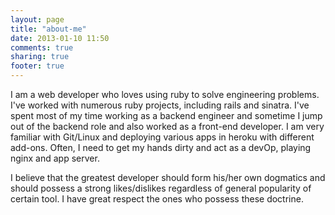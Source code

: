 ```yaml
---
layout: page
title: "about-me"
date: 2013-01-10 11:50
comments: true
sharing: true
footer: true
---
```


<p> I am a web developer who loves using ruby to solve engineering problems. I've worked with numerous ruby projects, including rails and sinatra. I've spent most of my time working as a backend engineer and sometime I jump out of the backend role and also worked as a front-end developer. I am very familiar with Git/Linux and deploying various apps in heroku with different add-ons. Often, I need to get my hands dirty and act as a devOp, playing nginx and app server. </p>

<p> I believe that the greatest developer should form his/her own dogmatics and should possess a strong likes/dislikes regardless of general popularity of certain tool. I have great respect the ones who possess these doctrine. </p>
